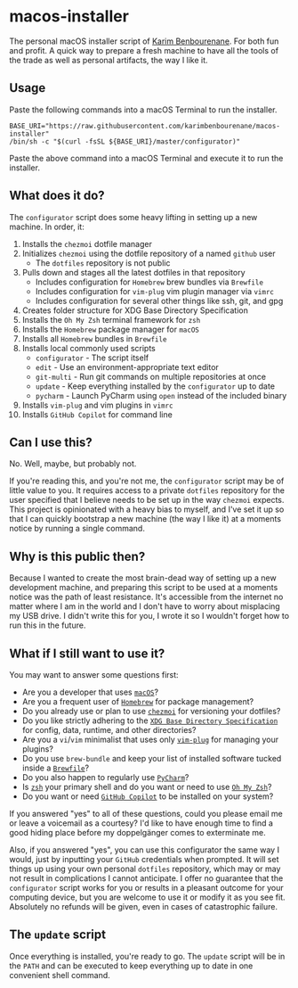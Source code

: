 # macos-installer

The personal macOS installer script of
[Karim Benbourenane](https://www.benbourenane.com). For both fun and profit. A
quick way to prepare a fresh machine to have all the tools of the trade as well
as personal artifacts, the way I like it.

## Usage

Paste the following commands into a macOS Terminal to run the installer.

```shell
BASE_URI="https://raw.githubusercontent.com/karimbenbourenane/macos-installer"
/bin/sh -c "$(curl -fsSL ${BASE_URI}/master/configurator)"
```


Paste the above command into a macOS Terminal and execute it to run the installer.

## What does it do?

The `configurator` script does some heavy lifting in setting up a new machine.
In order, it:

1. Installs the `chezmoi` dotfile manager
2. Initializes `chezmoi` using the dotfile repository of a named `github` user
    - The `dotfiles` repository is not public
3. Pulls down and stages all the latest dotfiles in that repository
    - Includes configuration for `Homebrew` brew bundles via `Brewfile`
    - Includes configuration for `vim-plug` vim plugin manager via `vimrc`
    - Includes configuration for several other things like ssh, git, and gpg
4. Creates folder structure for XDG Base Directory Specification
5. Installs the `Oh My Zsh` terminal framework for `zsh`
6. Installs the `Homebrew` package manager for `macOS`
7. Installs all `Homebrew` bundles in `Brewfile`
8. Installs local commonly used scripts
    - `configurator` - The script itself
    - `edit` - Use an environment-appropriate text editor
    - `git-multi` - Run git commands on multiple repositories at once
    - `update` - Keep everything installed by the `configurator` up to date
    - `pycharm` - Launch PyCharm using `open` instead of the included binary
9. Installs `vim-plug` and vim plugins in `vimrc`
10. Installs `GitHub Copilot` for command line

## Can I use this?

No. Well, maybe, but probably not.

If you're reading this, and you're not me, the `configurator` script may be of
little value to you. It requires access to a private `dotfiles` repository for
the user specified that I believe needs to be set up in the way `chezmoi`
expects. This project is opinionated with a heavy bias to myself, and I've set
it up so that I can quickly bootstrap a new machine (the way I like it) at a
moments notice by running a single command.

## Why is this public then?

Because I wanted to create the most brain-dead way of setting up a new
development machine, and preparing this script to be used at a moments notice
was the path of least resistance. It's accessible from the internet no matter
where I am in the world and I don't have to worry about misplacing my USB
drive. I didn't write this for you, I wrote it so I wouldn't forget how to run
this in the future.

## What if I still want to use it?

You may want to answer some questions first:

- Are you a developer that uses [`macOS`](https://www.apple.com/macos)?
- Are you a frequent user of [`Homebrew`](https://brew.sh) for package
  management?
- Do you already use or plan to use [`chezmoi`](https://www.chezmoi.io) for
  versioning your dotfiles?
- Do you like strictly adhering to the [`XDG Base Directory Specification`](
  https://specifications.freedesktop.org/basedir-spec/latest) for config,
  data, runtime, and other directories?
- Are you a `vi`/`vim` minimalist that uses only [`vim-plug`](
  https://github.com/junegunn/vim-plug) for managing your plugins?
- Do you use `brew-bundle` and keep your list of installed software tucked
  inside a [`Brewfile`](https://github.com/Homebrew/homebrew-bundle)?
- Do you also happen to regularly use [`PyCharm`](
  https://www.jetbrains.com/pycharm)?
- Is [`zsh`](https://www.zsh.org) your primary shell and do you want or need to
  use [`Oh My Zsh`](https://ohmyz.sh)?
- Do you want or need [`GitHub Copilot`](https://github.com/features/copilot)
  to be installed on your system?

If you answered "yes" to all of these questions, could you please email me or
leave a voicemail as a courtesy? I'd like to have enough time to find a good
hiding place before my doppelgänger comes to exterminate me.

Also, if you answered "yes", you can use this configurator the same way I
would, just by inputting your `GitHub` credentials when prompted. It will set
things up using your own personal `dotfiles` repository, which may or may not
result in complications I cannot anticipate. I offer no guarantee that the
`configurator` script works for you or results in a pleasant outcome for your
computing device, but you are welcome to use it or modify it as you see fit.
Absolutely no refunds will be given, even in cases of catastrophic failure.

## The `update` script

Once everything is installed, you're ready to go. The `update` script will be
in the `PATH` and can be executed to keep everything up to date in one
convenient shell command.
